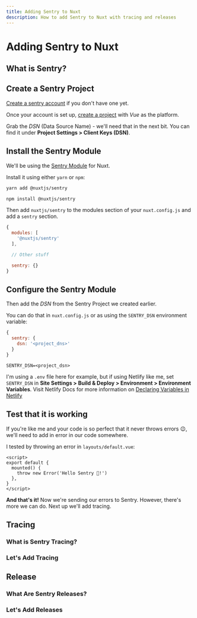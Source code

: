 ```yaml
---
title: Adding Sentry to Nuxt
description: How to add Sentry to Nuxt with tracing and releases
---
```


<markdown-content>

# Adding Sentry to Nuxt

## What is Sentry?

## Create a Sentry Project

[Create a sentry account](https://sentry.io/signup/) if you don't have one yet.

Once your account is set up, [create a project](https://docs.sentry.io/product/sentry-basics/guides/integrate-frontend/create-new-project/) with *Vue* as the platform.

Grab the *DSN* (Data Source Name) - we'll need that in the next bit. You can find it under **Project Settings > Client Keys (DSN)**.

## Install the Sentry Module

We'll be using the [Sentry Module](https://sentry.nuxtjs.org/) for Nuxt. 

Install it using either `yarn` or `npm`:

</markdown-content>

<markdown-component>

<code-group :tabs="['Yarn', 'NPM']">

  <code-block tab="Yarn">

  ```bash
  yarn add @nuxtjs/sentry
  ```
  </code-block>

  <code-block tab="NPM">

  ```bash
  npm install @nuxtjs/sentry
  ```

  </code-block>

</code-group>

</markdown-component>

<markdown-content>

Then add `nuxtjs/sentry` to the modules section of your `nuxt.config.js` and add a `sentry` section.

```js [nuxt.config.js]
{
  modules: [
    '@nuxtjs/sentry'
  ],

  // Other stuff

  sentry: {}
}
```

## Configure the Sentry Module

Then add the *DSN* from the Sentry Project we created earlier.

You can do that in `nuxt.config.js` or as using the `SENTRY_DSN` environment variable:

</markdown-content>

<markdown-component>

<code-group :tabs="['nuxt.config.js', '.env']">

  <code-block tab="nuxt.config.js">

  ```js [nuxt.config.js]
  {
    sentry: {
      dsn: '<project_dns>'
    }
  }
  ```
  </code-block>

  <code-block tab=".env">

  ```env [.env]
  SENTRY_DSN=<project_dsn>
  ```

  </code-block>

</code-group>

</markdown-component>

<markdown-content>

I'm using a `.env` file here for example, but if using Netlify like me, set `SENTRY_DSN` in **Site Settings > Build & Deploy > Environment > Environment Variables**. Visit Netlify Docs for more information on [Declaring Variables in Netlify](https://docs.netlify.com/configure-builds/environment-variables/#declare-variables)

## Test that it is working

If you're like me and your code is so perfect that it never throws errors 😉, we'll need to add in error in our code somewhere.

I tested by throwing an error in `layouts/default.vue`:

```vue [layouts/default.vue]
<script>
export default {
  mounted() {
    throw new Error('Hello Sentry 👋!')
  },
}
</script>
```

**And that's it!** Now we're sending our errors to Sentry. However, there's more we can do. Next up we'll add tracing.

## Tracing

### What is Sentry Tracing?

### Let's Add Tracing

## Release

### What Are Sentry Releases?

### Let's Add Releases

</markdown-content>